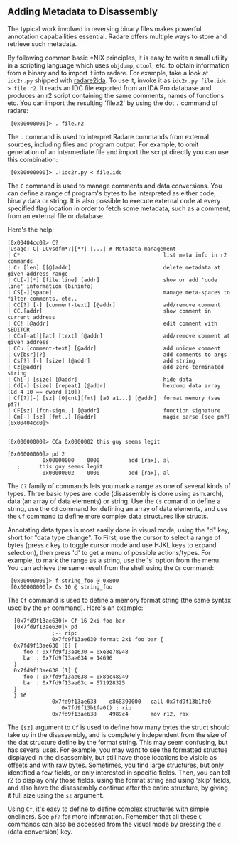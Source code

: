 ## Adding Metadata to Disassembly

The typical work involved in reversing binary files makes powerful annotation capabailities essential.
Radare offers multiple ways to store and retrieve such metadata.

By following common basic *NIX principles, it is easy to write a small utility in a scripting language which uses `objdump`, `otool`, etc. to obtain information from a binary and to import it into radare. For example, take a look at `idc2r.py` shipped with [radare2ida](https://github.com/radare/radare2ida). To use it, invoke it as `idc2r.py file.idc > file.r2`. It reads an IDC file exported from an IDA Pro database and produces an r2 script containing the same comments, names of functions etc. You can import the resulting 'file.r2' by using the dot `.` command of radare:

     [0x00000000]> . file.r2

The `.` command is used to interpret Radare commands from external sources, including files and program output. For example, to omit generation of an intermediate file and import the script directly you can use this combination:

     [0x00000000]> .!idc2r.py < file.idc

The `C` command is used to manage comments and data conversions. You can define a range of program's bytes to be interpreted as either code, binary data or string. It is also possible to execute external code at every specified flag location in order to fetch some metadata, such as a comment, from an external file or database.

Here's the help:

    [0x00404cc0]> C?
    |Usage: C[-LCvsdfm*?][*?] [...] # Metadata management
    | C*                                             list meta info in r2 commands
    | C- [len] [[@]addr]                             delete metadata at given address range
    | CL[-][*] [file:line] [addr]                    show or add 'code line' information (bininfo)
    | CS[-][space]                                   manage meta-spaces to filter comments, etc..
    | CC[?] [-] [comment-text] [@addr]               add/remove comment
    | CC.[addr]                                      show comment in current address
    | CC! [@addr]                                    edit comment with $EDITOR
    | CCa[-at]|[at] [text] [@addr]                   add/remove comment at given address
    | CCu [comment-text] [@addr]                     add unique comment
    | Cv[bsr][?]                                     add comments to args
    | Cs[?] [-] [size] [@addr]                       add string
    | Cz[@addr]                                      add zero-terminated string
    | Ch[-] [size] [@addr]                           hide data
    | Cd[-] [size] [repeat] [@addr]                  hexdump data array (Cd 4 10 == dword [10])
    | Cf[?][-] [sz] [0|cnt][fmt] [a0 a1...] [@addr]  format memory (see pf?)
    | CF[sz] [fcn-sign..] [@addr]                    function signature
    | Cm[-] [sz] [fmt..] [@addr]                     magic parse (see pm?)
    [0x00404cc0]>


    [0x00000000]> CCa 0x0000002 this guy seems legit

    [0x00000000]> pd 2
               0x00000000    0000         add [rax], al
       ;      this guy seems legit
               0x00000002    0000         add [rax], al


The `C?` family of commands lets you mark a range as one of several kinds of types. Three basic types are: code (disassembly is done using asm.arch), data (an array of data elements) or string. Use the `Cs` comand to define a string, use the `Cd` command for defining an array of data elements, and use the `Cf` command to define more complex data structures like structs.

Annotating data types is most easily done in visual mode, using the "d" key, short for "data type change". To First, use the cursor to select a range of bytes (press `c` key to toggle cursor mode and use HJKL keys to expand selection), then press 'd' to get a menu of possible actions/types. For example, to mark the range as a string, use the 's' option from the menu. You can achieve the same result from the shell using the `Cs` command:

     [0x00000000]> f string_foo @ 0x800
     [0x00000000]> Cs 10 @ string_foo


The `Cf` command is used to define a memory format string (the same syntax used by the `pf` command). Here's an example:

      [0x7fd9f13ae630]> Cf 16 2xi foo bar
      [0x7fd9f13ae630]> pd
                  ;-- rip:
                  0x7fd9f13ae630 format 2xi foo bar {
      0x7fd9f13ae630 [0] {
         foo : 0x7fd9f13ae630 = 0xe8e78948
         bar : 0x7fd9f13ae634 = 14696
      }
      0x7fd9f13ae638 [1] {
         foo : 0x7fd9f13ae638 = 0x8bc48949
         bar : 0x7fd9f13ae63c = 571928325
      }
      } 16
                  0x7fd9f13ae633    e868390000   call 0x7fd9f13b1fa0
                     0x7fd9f13b1fa0() ; rip
                  0x7fd9f13ae638    4989c4       mov r12, rax

The `[sz]` argument to `Cf` is used to define how many bytes the struct should take up in the disassembly, and is completely independent from the size of the dat structure define by the format string. This may seem confusing, but has several uses. For example, you may want to see the formatted structue displayed in the disassembly, but still have those locations be visible as offsets and with raw bytes. Sometimes, you find large structures, but only identified a few fields, or only interested in specific fields. Then, you can tell r2 to display only those fields, using the format string and using 'skip' fields, and also have the disassembly continue after the entire structure, by giving it full size using the `sz` argument.

Using `Cf`, it's easy to define to define complex structures with simple oneliners. See `pf?` for more information.
Remember that all these `C` commands can also be accessed from the visual mode by pressing the `d` (data conversion) key.
